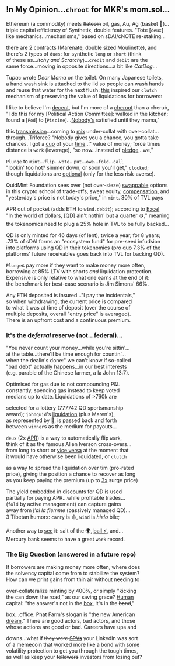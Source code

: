 
## !n My Opinion...`chroot` for MKR's mom.sol...

Ethereum (a commodity) meets ~~flatcoin~~ oil, gas, Au, Ag (basket 🏀)...  
triple capital efficiency of Synthetix, double features. "Tote [`deux`]  
like mechanics...mechanisms," based on sDAI/cNOTE re-staking...  

there are 2 contracts (Marenate, double sized Moulinette), and     
there's 2 types of `dues`: for synthetic `long` or `short` (think  
of these as...*Itchy and Scratchy*)...`credit` and `debit` are the  
same force...moving in opposite directions...a bit like *CatDog*...  

Tu*pac* wrote *Dear Mama* on the toilet. On many Japanese toilets,  
a hand wash sink is attached to the lid so people can wash hands  
and reuse that water for the next flush: [this](https://x.com/Rainmaker1973/status/1791387466705908125) inspired our `clutch`  
mechanism of preserving the value of liquidations for borrowers:

I like to believe I'm [decent](https://www.youtube.com/clip/UgkxC22X7EFzoZL8TZXwulDkMFPfRf-MZns6), but I'm more of a [cheroot](https://www.dictionary.com/browse/quid) than a cherub,   
"I do this for my [*P*olitical *A*ction *C*ommittee]: walked in the kitchen;  
 found a [`Pod`] to [`Piscine`]...[Nobody's](https://x.com/QuidMint/status/1788581681693106680) satisfied until they mama,"  

this [transmission](https://en.wikipedia.org/wiki/Intercarrier_method)...coming to [mix](https://youtu.be/ndQM3kVb06I) under-collat with over-collat...  
through...Triforce? "Nobody gives you a chance, you gotta take  
chances. I got a [cup](https://www.youtube.com/clip/UgkxD0PZbIFBnRlmN6JwqGfKBOTw_OR7j1u4) of your [time](https://www.youtube.com/clip/UgkxIOebF-ScgdWWR7Flp__iDVeG4L22y-PK)..." value of money;  force times  
 distance is `work` (leverage), "so now...instead of [pledge](https://www.investopedia.com/terms/p/pledgedasset.asp)...we,"
  
`Plunge` to `mint`...`flip`...`vote`...`put`...`owe`...`fold`...`call`   
"lookin' too hot? simmer down, or soon you'll get," `clocked`;  
though liquidations are [optional](https://www.youtube.com/watch?v=1O25uUy90hU) (only for the less risk-averse).

QuidMint Foundation sees over (not over-sieze) [swappable](https://twitter.com/guil_lambert/status/1772423853316219051) options   
in this crypto school of trade-offs, sweat equity, [compensation](https://www.tabers.com/tabersonline/view/Tabers-Dictionary/730522/all/compensation), and   
"yesterday's price is not today's price," in `mint`. 30% of TVL pays  
 
 APR out of pocket (adds ETH to `wind.debit`); according to [Excel](https://docs.google.com/spreadsheets/d/1uBG8jJGNCgQArKm4FlcmNuXb1cspG6-PRcDoFaRvQws/)  
 "In the world of dollars, [QD] ain't nothin' but a quarter 🪙," meaning  
 the tokenomics need to plug a 25% hole in TVL to be fully backed...
 
QD is only minted for 46 days (of lent), twice a year, for 8 years;  
.73% of sDAI forms an "ecosystem fund" for pre-seed infudsion  
into platforms using QD in their tokenomics (pro quo 7.3% of the  
platforms' future receivables goes back into TVL for backing QD).  

`Plunge`s pay more if they want to make money more often,  
borrowing at 85% LTV with shorts *and* liquidation protection.  
Expensive is only relative to what one earns at the end of it:  
the benchmark for best-case scenario is Jim Simons' 66%.

Any ETH deposited is insured..."I pay the incidentals,"  
so when withdrawing, the current price is compared  
to what it was at time of deposit (over the course of   
multiple deposits, overall "entry price" is averaged).   
There is an upfront cost and a continuous premium. 

### It's the  de*ferral* reserve (not...federal)...  
"You never count your money...while you're sittin'...  
at the table...there'll be time enough for countin'...  
when the dealin's done:" we can't know if so-called  
"bad debt" actually happens...in our best interests  
(e.g. parable of the Chinese farmer, a la John 13:7).   

Optimised for gas due to not compounding P&L  
constantly, spending gas instead to keep voted  
medians up to date. Liquidations of >760k are

selected for a lottery (777742 QD sportsmanship  
award); `johnquid`'s [liquidation](https://mirror.xyz/quid.eth/LZ4pS8tVAAkZVSYqJWoihs19cdMhgWESsLr9dIhvL40) (plus Maren's),   
as
represented by 👕, is passed back and forth  
between `winner`s as the medium for  payouts...

`deux` (2x [APR]((https://x.com/hexonaut/status/1789072324614050035))) is a way to automatically flip `work`,  
think of it as the famous Allen Iverson cross-overs...   
from long to short or [vice versa](https://www.instagram.com/p/CnPsieFKzRQ/) at the moment that  
it would have otherwise been liquidated,
or `clutch`  

as a way to spread the liquidation over tim (pro-rated  
price), giving the position a chance to recover as long  
as you keep paying the premium (up to [3x](https://x.com/santiagoroel/status/1791114254117998865) surge price)

The yield embedded in discounts for QD is used   
partially for paying APR...while profitable trades...  
(`fold` by active management) can capture gains  
away from *j'ai la flemme*  (passively managed QD)...  
3 Tibetan humors: `carry` is 🩸, `wind` is *hielo* bile;  

Another way to [see](https://youtube.com/clip/UgkxXxCLFiMg7N55Aj2SjkpA87TeBJao6EWY?si=4v3xY1nYgtJovNmx) it: salt of the 🌍, [ball ⚡️](https://youtube.com/clip/UgkxTJhmTNvuccOEkvQ9NwRrJG_kh3hhofK-?si=qlXeZ24vCvjNmnnb), and...  
Mercury bank seems to have a great `work` record.

### The Big Question (answered in a future repo)

If borrowers are making money more often, where does  
the solvency capital come from to stabilize the system?  
How can we print gains from thin air without needing to  

over-collateralize minting by 400%, or simply "kicking  
the can down the road," as our saving grace? [Human](https://www.youtube.com/clip/UgkxE82FRchwVKme9RDS2MTL-sX1P5IhRrsh)  
capital: "the answer's not in the [box](https://x.com/QuidMint/status/1679900489046011916), it's in the ~~band~~,"  

box...office. Phat Farm's slogan is "the new American  
[dream](https://www.youtube.com/clip/Ugkx6KgnkNJTp-w6l-UJbXc0ctnAmo8LgdOU)." There are good actors, bad actors, and those  
whose actions are good or bad. Careers have ups and   

downs...what if ~~they were [SPVs](https://en.wikipedia.org/wiki/Celebrity_bond)~~ your LinkedIn was sort  
of a memecoin that worked more like a bond with some  
volatility protection to get you through the tough times,  
as well as keep your ~~followers~~ investors from losing out?


